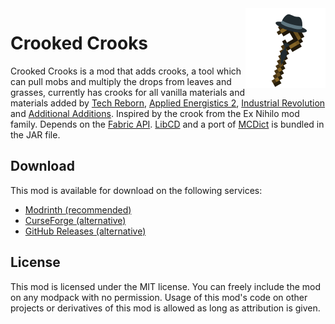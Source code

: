 <img src="./src/main/resources/assets/crookedcrooks/icon.png" align="right" width="128px"/>

# Crooked Crooks

Crooked Crooks is a mod that adds crooks, a tool which can pull mobs and multiply the drops from leaves and grasses, currently has crooks for all vanilla materials and materials added by [Tech Reborn](https://www.curseforge.com/minecraft/mc-mods/techreborn), [Applied Energistics 2](https://www.curseforge.com/minecraft/mc-mods/applied-energistics-2), [Industrial Revolution](https://www.curseforge.com/minecraft/mc-mods/industrial-revolution) and [Additional Additions](https://www.curseforge.com/minecraft/mc-mods/additional-additions). Inspired by the crook from the Ex Nihilo mod family. Depends on the [Fabric API](https://www.curseforge.com/minecraft/mc-mods/fabric-api). [LibCD](https://www.curseforge.com/minecraft/mc-mods/libcd) and a port of [MCDict](https://github.com/EnnuiL/MCDict/tree/crooked) is bundled in the JAR file.

## Download

This mod is available for download on the following services:

- [Modrinth (recommended)](https://modrinth.com/mod/crooked-crooks)
- [CurseForge (alternative)](https://www.curseforge.com/minecraft/mc-mods/crooked-crooks)
- [GitHub Releases (alternative)](https://github.com/EnnuiL/CrookedCrooks/releases)

## License

This mod is licensed under the MIT license. You can freely include the mod on any modpack with no permission. Usage of this mod's code on other projects or derivatives of this mod is allowed as long as attribution is given.
